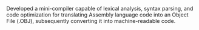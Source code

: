 Developed a mini-compiler capable of lexical analysis, syntax parsing, and code optimization for translating Assembly language code into an Object File (.OBJ), subsequently converting it into machine-readable code.
